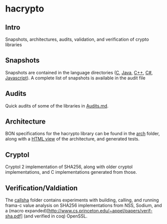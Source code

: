 # hacrypto


## Intro
Snapshots, architectures, audits, validation, and verification of crypto libraries

## Snapshots
Snapshots are contained in the language directories ([C](C), [Java](Java), [C++](C++), [C#](C#), [Javascript](Javascript)). 
A complete list of snapshots is available in the audit file

## Audits
Quick audits of some of the libraries in [Audits.md](Audits.md).

## Architecture
BON specifications for the hacrypto library can be found in the [arch](arch) folder, along with a [HTML view](http://htmlpreview.github.io/?https://github.com/GaloisInc/hacrypto/blob/master/arch/index.html#system_chart:HACRYPTO_SYSTEM) of the architecture, and generated tests.

## Cryptol
Cryptol 2 implementation of SHA256, along with older cryptol implementations, and C implementations generated from those.

## Verification/Valdiation
The [callsha](callsha) folder contains experiments with building, calling, and running frama-c value analysis on SHA256 implementations from NSS, Sodium, and a (macro expanded)[http://www.cs.princeton.edu/~appel/papers/verif-sha.pdf] (and verified in coq) OpenSSL.
